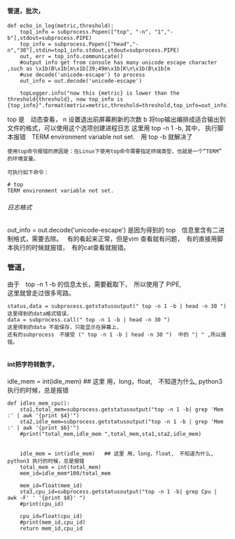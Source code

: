 ﻿#### 管道，批次，
```
def echo_in_log(metric,threshold):
    top1_info = subprocess.Popen(["top", "-n", "1","-b"],stdout=subprocess.PIPE)
    top_info = subprocess.Popen(["head","-n","30"],stdin=top1_info.stdout,stdout=subprocess.PIPE)
    out, err = top_info.communicate() 
    #output info get from console has many unicode escape character ,such as \x1b(B\x1b[m\x1b[39;49m\x1b[K\n\x1b(B\x1b[m
    #use decode('unicode-escape') to process 
    out_info = out.decode('unicode-escape') 

    topLogger.info("now this {metric} is lower than the threshold{threshold}, now top_info is {top_info}".format(metric=metric,threshold=threshold,top_info=out_info))
```
top 是　动态查看，
n 设置退出前屏幕刷新的次数
b 将top输出编排成适合输出到文件的格式，可以使用这个选项创建进程日志
这里用 top -n 1 -b, 
其中， 执行脚本报错　TERM environment variable not set.　用 top -b 就解决了

```
使用top命令报错的原因是：在Linux下使用top命令需要指定终端类型，也就是一个“TERM” 的环境变量。

可执行如下命令：

# top
TERM environment variable not set.
```
###### 日志格式
 out_info = out.decode('unicode-escape')   是因为得到的 top　信息里含有二进制格式，需要去除。　
 有的看起来正常，但是vim 查看就有问题，　有的直接用脚本执行的时候就报错，　有的cat查看就报错。
### 管道，
由于　top -n 1 -b 的信息太长，需要截取下，　所以使用了 PIPE,  
这里就曾走过很多弯路。

```
status,data = subprocess.getstatusoutput(" top -n 1 -b | head -n 30 ")  
这里得到的data格式错误，
data = subprocess.call(" top -n 1 -b | head -n 30 ") 
这里得到的data 不能保存，只能显示在屏幕上，
还有的subprocess　不接受 (" top -n 1 -b | head -n 30 ")  中的 "| " ,所以报错。
 
```
#### int把字符转数字，
  idle_mem = int(idle_mem)   ## 这里 用，long，float,　不知道为什么, python3 执行的时候，总是报错
```
def idles_mem_cpu():
    sta1,total_mem=subprocess.getstatusoutput("top -n 1 -b| grep 'Mem :' | awk '{print $4}'")
    sta2,idle_mem=subprocess.getstatusoutput("top -n 1 -b | grep 'Mem :' | awk '{print $6}'")
    #print("total_mem,idle_mem ",total_mem,sta1,sta2,idle_mem)


    idle_mem = int(idle_mem)   ## 这里 用，long，float,　不知道为什么, python3 执行的时候，总是报错
    total_mem = int(total_mem)
    mem_id=idle_mem*100/total_mem

    mem_id=float(mem_id)
    sta3,cpu_id=subprocess.getstatusoutput("top -n 1 -b| grep Cpu | awk -F' ' '{print $8}' ")
    #print(cpu_id)

    cpu_id=float(cpu_id)
    #print(mem_id,cpu_id)
    return mem_id,cpu_id
```

